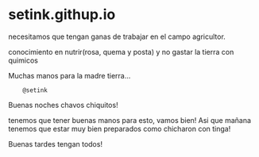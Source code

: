# setink.githup.io

necesitamos que tengan ganas de trabajar en el campo agricultor.

conocimiento en nutrir(rosa, quema y posta) y no gastar la tierra con quimicos 

Muchas manos para la madre tierra... 

        @setink

Buenas noches chavos chiquitos!

tenemos que tener buenas manos para esto, vamos bien!
Asi que mañana tenemos que estar muy bien preparados como chicharon con tinga!

Buenas tardes tengan todos!

